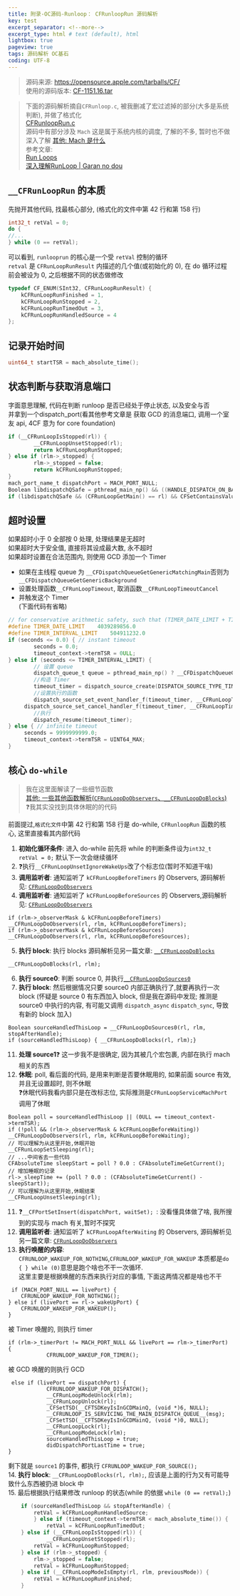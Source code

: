 ```yaml
---
title: 附录-OC源码-Runloop： CFRunloopRun 源码解析   
key: test
excerpt_separator: <!--more-->
excerpt_type: html # text (default), html
lightbox: true
pageview: true
tags: 源码解析 OC基石
coding: UTF-8
--- 
```

> 源码来源:  https://opensource.apple.com/tarballs/CF/    
> 使用的源码版本: [CF-1151.16.tar](/assets/images/源码解析/runloop/CF-1151.16.tar)   
    
> 下面的源码解析摘自`CFRunloop.c`, 被我删减了宏过滤掉的部分(大多是系统判断), 并做了格式化    
> [CFRunloopRun.c](/assets/images/源码解析/runloop/CFRunloopRun.c)    
> 源码中有部分涉及 `Mach` 这是属于系统内核的调度, 了解的不多, 暂时也不做深入了解 [其他: Mach 是什么](https://mjxin.github.io/2020/07/02/OC%E5%9F%BA%E7%9F%B3-Runloop-%E9%99%84%E5%BD%95-Mach%E6%98%AF%E4%BB%80%E4%B9%88.html)    
> 参考文章:    
> [Run Loops](https://developer.apple.com/library/archive/documentation/Cocoa/Conceptual/Multithreading/RunLoopManagement/RunLoopManagement.html)    
> [深入理解RunLoop | Garan no dou](https://blog.ibireme.com/2015/05/18/runloop/)    
  
## `__CFRunLoopRun` 的本质  
先抛开其他代码, 找最核心部分, (格式化的文件中第 42 行和第 158 行)  

```c  
int32_t retVal = 0;  
do {  
//...  
} while (0 == retVal);  

```  
可以看到, `runlooprun` 的核心是一个受 `retVal` 控制的循环  
`retval` 是 `CFRunLoopRunResult` 内描述的几个值(或初始化的 0), 在 do 循环过程前会被设为 0, 之后根据不同的状态做修改  

```c  
typedef CF_ENUM(SInt32, CFRunLoopRunResult) {  
    kCFRunLoopRunFinished = 1,  
    kCFRunLoopRunStopped = 2,  
    kCFRunLoopRunTimedOut = 3,  
    kCFRunLoopRunHandledSource = 4  
};  

```  
  
## 记录开始时间  

```c  
uint64_t startTSR = mach_absolute_time();  
```  
  
## 状态判断与获取消息端口  
字面意思理解, 代码在判断 runloop 是否已经处于停止状态, 以及安全与否  
并拿到一个dispatch_port(看其他参考文章是 获取 GCD 的消息端口, 调用一个室友 api, 4CF 意为 for core foundation)  

```c  
if (__CFRunLoopIsStopped(rl)) {  
		__CFRunLoopUnsetStopped(rl);  
		return kCFRunLoopRunStopped;  
} else if (rlm->_stopped) {  
		rlm->_stopped = false;  
		return kCFRunLoopRunStopped;  
}  
mach_port_name_t dispatchPort = MACH_PORT_NULL;  
Boolean libdispatchQSafe = pthread_main_np() && ((HANDLE_DISPATCH_ON_BASE_INVOCATION_ONLY && NULL == previousMode) || (!HANDLE_DISPATCH_ON_BASE_INVOCATION_ONLY && 0 == _CFGetTSD(__CFTSDKeyIsInGCDMainQ)));  
if (libdispatchQSafe && (CFRunLoopGetMain() == rl) && CFSetContainsValue(rl->_commonModes, rlm->_name)) dispatchPort = _dispatch_get_main_queue_port_4CF();  

```  
  
## 超时设置  
如果超时小于 0 全部按 0 处理, 处理结果是无超时  
如果超时大于安全值, 直接将其设成最大数, 永不超时  
如果超时设置在合法范围内, 则使用 GCD 添加一个 Timer  
* 如果在主线程 queue 为 `__CFDispatchQueueGetGenericMatchingMain`否则为`__CFDispatchQueueGetGenericBackground`  
* 设置处理函数`__CFRunLoopTimeout`, 取消函数`__CFRunLoopTimeoutCancel`  
* 并触发这个 Timer  
(下面代码有省略)  

```c  
// for conservative arithmetic safety, such that (TIMER_DATE_LIMIT + TIMER_INTERVAL_LIMIT + kCFAbsoluteTimeIntervalSince1970) * 10^9 < 2^63  
#define TIMER_DATE_LIMIT    4039289856.0  
#define TIMER_INTERVAL_LIMIT    504911232.0  
if (seconds <= 0.0) { // instant timeout  
		seconds = 0.0;  
		timeout_context->termTSR = 0ULL;  
} else if (seconds <= TIMER_INTERVAL_LIMIT) {  
		// 设置 queue  
		dispatch_queue_t queue = pthread_main_np() ? __CFDispatchQueueGetGenericMatchingMain() : __CFDispatchQueueGetGenericBackground();  
		//构造 Timer  
		timeout_timer = dispatch_source_create(DISPATCH_SOURCE_TYPE_TIMER, 0, 0, queue);  
		//设置执行的函数  
		dispatch_source_set_event_handler_f(timeout_timer, __CFRunLoopTimeout);  
     dispatch_source_set_cancel_handler_f(timeout_timer, __CFRunLoopTimeoutCancel);  
		//执行  
		dispatch_resume(timeout_timer);  
} else { // infinite timeout  
     seconds = 9999999999.0;  
     timeout_context->termTSR = UINT64_MAX;  
}  

```  
  
## 核心 `do-while`  
> 我在这里面解读了一些细节函数    
> [其他: 一些其他函数解析(`CFRunLoopDoObservers`、`__CFRunLoopDoBlocks`)](https://mjxin.github.io/2020/07/02/OC%E5%9F%BA%E7%9F%B3-Runloop-%E9%99%84%E5%BD%95-%E5%85%B6%E4%BB%96%E5%87%BD%E6%95%B0%E8%A7%A3%E6%9E%90.html)     
> ❓我其实没找到具体休眠的的代码    
  
前面提过,`格式化文件`中第 42 行和第 158 行是 do-while, `CFRunloopRun` 函数的核心, 这里直接看其内部代码  
1. **初始化循环条件**: 进入 do-while 前先将 while 的判断条件设为`int32_t retVal = 0;` 默认下一次会继续循环  
2. ❓执行`__CFRunLoopUnsetIgnoreWakeUps`改了个标志位(暂时不知道干啥)  
3. **调用监听者**: 通知监听了 `kCFRunLoopBeforeTimers` 的 Observers, 源码解析见: [`CFRunLoopDoObservers`](https://mjxin.github.io/2020/07/02/OC%E5%9F%BA%E7%9F%B3-Runloop-%E9%99%84%E5%BD%95-%E5%85%B6%E4%BB%96%E5%87%BD%E6%95%B0%E8%A7%A3%E6%9E%90.html)  
4. **调用监听者**: 通知监听了 `kCFRunLoopBeforeSources` 的 Observers,源码解析见: [`CFRunLoopDoObservers`](https://mjxin.github.io/2020/07/02/OC%E5%9F%BA%E7%9F%B3-Runloop-%E9%99%84%E5%BD%95-%E5%85%B6%E4%BB%96%E5%87%BD%E6%95%B0%E8%A7%A3%E6%9E%90.html)  
```objc  
if (rlm->_observerMask & kCFRunLoopBeforeTimers) __CFRunLoopDoObservers(rl, rlm, kCFRunLoopBeforeTimers);  
if (rlm->_observerMask & kCFRunLoopBeforeSources) __CFRunLoopDoObservers(rl, rlm, kCFRunLoopBeforeSources);  
```  
5. **执行 block**: 执行 blocks 源码解析见另一篇文章: [`__CFRunLoopDoBlocks`](https://mjxin.github.io/2020/07/02/OC%E5%9F%BA%E7%9F%B3-Runloop-%E9%99%84%E5%BD%95-%E5%85%B6%E4%BB%96%E5%87%BD%E6%95%B0%E8%A7%A3%E6%9E%90.html)  
```objc
__CFRunLoopDoBlocks(rl, rlm);  
```  
6. **执行 source0**: 判断 source 0, 并执行[`__CFRunLoopDoSources0`](https://mjxin.github.io/2020/07/02/OC%E5%9F%BA%E7%9F%B3-Runloop-%E9%99%84%E5%BD%95-%E5%85%B6%E4%BB%96%E5%87%BD%E6%95%B0%E8%A7%A3%E6%9E%90.html)  
7. **执行 block**: 然后根据情况只要 source0 内部正确执行了,就要再执行一次 block (怀疑是 source 0 有东西加入 block, 但是我在源码中发现; 推测是 source0 中执行的内容, 有可能又调用 `dispatch_async` `dispatch_sync`, 导致有新的 block 加入)  
```objc  
Boolean sourceHandledThisLoop = __CFRunLoopDoSources0(rl, rlm, stopAfterHandle);  
if (sourceHandledThisLoop) { __CFRunLoopDoBlocks(rl, rlm);}  
```  
11. **处理 source1**❓ 这一步我不是很确定, 因为其被几个宏包裹, 内部在执行 mach 相关的东西  
12. **休眠**: poll, 看后面的代码, 是用来判断是否要休眠用的, 如果前面 source 有效,并且无设置超时, 则不休眠  
❓休眠代码我看内部只是在改标志位, 实际推测是`CFRunLoopServiceMachPort`调用了休眠  
```objc  
Boolean poll = sourceHandledThisLoop || (0ULL == timeout_context->termTSR);  
if (!poll && (rlm->_observerMask & kCFRunLoopBeforeWaiting)) __CFRunLoopDoObservers(rl, rlm, kCFRunLoopBeforeWaiting);  
// 可以理解为从这里开始,休眠开始  
__CFRunLoopSetSleeping(rl);  
// ...中间省去一些代码  
CFAbsoluteTime sleepStart = poll ? 0.0 : CFAbsoluteTimeGetCurrent();  
// 增加睡眠的记录  
rl->_sleepTime += (poll ? 0.0 : (CFAbsoluteTimeGetCurrent() - sleepStart));  
// 可以理解为从这里开始,休眠结束  
__CFRunLoopUnsetSleeping(rl);  
```  
11. ❓`__CFPortSetInsert(dispatchPort, waitSet); `: 没看懂具体做了啥, 我所搜到的实现与 mach 有关,暂时不探究  
12. **调用监听者**: 通知监听了 `kCFRunLoopAfterWaiting` 的 Observers, 源码解析见另一篇文章: [`CFRunLoopDoObservers`](https://mjxin.github.io/2020/07/02/OC%E5%9F%BA%E7%9F%B3-Runloop-%E9%99%84%E5%BD%95-%E5%85%B6%E4%BB%96%E5%87%BD%E6%95%B0%E8%A7%A3%E6%9E%90.html)  
13. **执行唤醒的内容**: `CFRUNLOOP_WAKEUP_FOR_NOTHING`,`CFRUNLOOP_WAKEUP_FOR_WAKEUP` 本质都是`do { } while (0)`意思是跑个啥也不干一次循环.  
这里主要是根据唤醒的东西来执行对应的事情, 下面这两情况都是啥也不干  
```objc  
 if (MACH_PORT_NULL == livePort) {  
    CFRUNLOOP_WAKEUP_FOR_NOTHING();  
} else if (livePort == rl->_wakeUpPort) {  
    CFRUNLOOP_WAKEUP_FOR_WAKEUP();  
}  
```  
  被 Timer 唤醒的, 则执行 timer  
```objc  
if (rlm->_timerPort != MACH_PORT_NULL && livePort == rlm->_timerPort) {  
            CFRUNLOOP_WAKEUP_FOR_TIMER();  
```  
  被 GCD 唤醒的则执行 GCD  
```objc  
 else if (livePort == dispatchPort) {  
            CFRUNLOOP_WAKEUP_FOR_DISPATCH();  
            __CFRunLoopModeUnlock(rlm);  
            __CFRunLoopUnlock(rl);  
            _CFSetTSD(__CFTSDKeyIsInGCDMainQ, (void *)6, NULL);  
            __CFRUNLOOP_IS_SERVICING_THE_MAIN_DISPATCH_QUEUE__(msg);  
            _CFSetTSD(__CFTSDKeyIsInGCDMainQ, (void *)0, NULL);  
            __CFRunLoopLock(rl);  
            __CFRunLoopModeLock(rlm);  
            sourceHandledThisLoop = true;  
            didDispatchPortLastTime = true;  
}   
```  
  剩下就是 `source1` 的事件, 都执行 `CFRUNLOOP_WAKEUP_FOR_SOURCE();`  
14. **执行 block**: `__CFRunLoopDoBlocks(rl, rlm);`, 应该是上面的行为又有可能导致什么东西被扔进 block 中  
15. 最后根据执行结果修改 runloop 的状态(while 的依据 `while (0 == retVal);`)  

```c  
	if (sourceHandledThisLoop && stopAfterHandle) {  
	    retVal = kCFRunLoopRunHandledSource;  
        } else if (timeout_context->termTSR < mach_absolute_time()) {  
            retVal = kCFRunLoopRunTimedOut;  
	} else if (__CFRunLoopIsStopped(rl)) {  
            __CFRunLoopUnsetStopped(rl);  
	    retVal = kCFRunLoopRunStopped;  
	} else if (rlm->_stopped) {  
	    rlm->_stopped = false;  
	    retVal = kCFRunLoopRunStopped;  
	} else if (__CFRunLoopModeIsEmpty(rl, rlm, previousMode)) {  
	    retVal = kCFRunLoopRunFinished;  
	}  

```  
